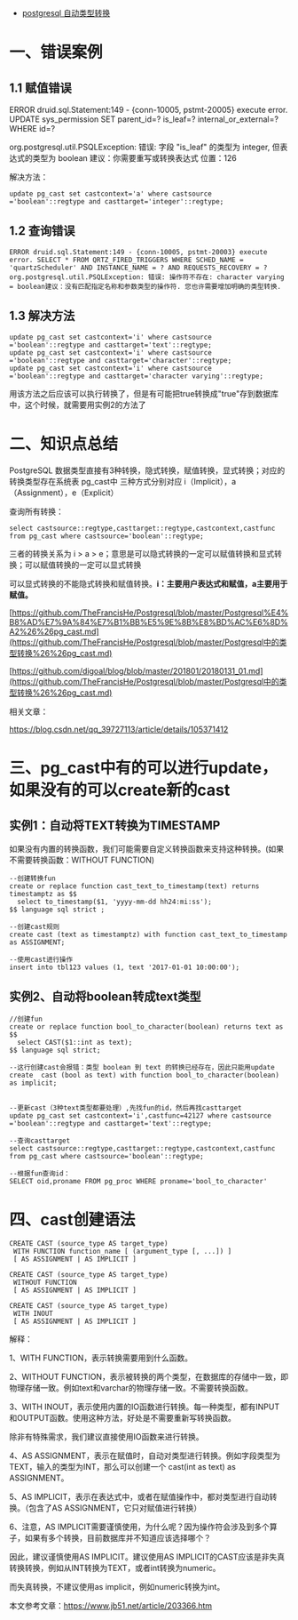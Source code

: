 - [postgresql 自动类型转换](https://www.cnblogs.com/tiandi/p/14611347.html)



# 一、错误案例

## 1.1 赋值错误

ERROR druid.sql.Statement:149 - {conn-10005, pstmt-20005} execute  error. UPDATE sys_permission SET parent_id=? is_leaf=?  internal_or_external=? WHERE id=?

org.postgresql.util.PSQLException: 错误: 字段 "is_leaf" 的类型为 integer, 但表达式的类型为 boolean   建议：你需要重写或转换表达式 位置：126

解决方法：

```plsql
update pg_cast set castcontext='a' where castsource ='boolean'::regtype and casttarget='integer'::regtype;  
```

## 1.2 查询错误

```plsql
ERROR druid.sql.Statement:149 - {conn-10005, pstmt-20003} execute  error. SELECT * FROM QRTZ_FIRED_TRIGGERS WHERE SCHED_NAME =  'quartzScheduler' AND INSTANCE_NAME = ? AND REQUESTS_RECOVERY = ?
org.postgresql.util.PSQLException: 错误: 操作符不存在: character varying = boolean建议：没有匹配指定名称和参数类型的操作符. 您也许需要增加明确的类型转换.
```

## 1.3 解决方法

```plsql
update pg_cast set castcontext='i' where castsource ='boolean'::regtype and casttarget='text'::regtype;
update pg_cast set castcontext='i' where castsource ='boolean'::regtype and casttarget='character'::regtype;
update pg_cast set castcontext='i' where castsource ='boolean'::regtype and casttarget='character varying'::regtype;
```

用该方法之后应该可以执行转换了，但是有可能把true转换成"true"存到数据库中，这个时候，就需要用实例2的方法了

# 二、知识点总结

PostgreSQL 数据类型直接有3种转换，隐式转换，赋值转换，显式转换；对应的转换类型存在系统表 pg_cast中
三种方式分别对应 i（Implicit），a（Assignment），e（Explicit）

查询所有转换：

```plsql
select castsource::regtype,casttarget::regtype,castcontext,castfunc from pg_cast where castsource='boolean'::regtype;   
```

三者的转换关系为 i > a > e；意思是可以隐式转换的一定可以赋值转换和显式转换；可以赋值转换的一定可以显式转换

可以显式转换的不能隐式转换和赋值转换。**i：主要用户表达式和赋值，a主要用于赋值。**

[https://github.com/TheFrancisHe/Postgresql/blob/master/Postgresql%E4%B8%AD%E7%9A%84%E7%B1%BB%E5%9E%8B%E8%BD%AC%E6%8D%A2%26%26pg_cast.md](https://github.com/TheFrancisHe/Postgresql/blob/master/Postgresql中的类型转换%26%26pg_cast.md)

[https://github.com/digoal/blog/blob/master/201801/20180131_01.md](https://github.com/TheFrancisHe/Postgresql/blob/master/Postgresql中的类型转换%26%26pg_cast.md)

相关文章：

https://blog.csdn.net/qq_39727113/article/details/105371412

# 三、pg_cast中有的可以进行update，如果没有的可以create新的cast

## 实例1：自动将TEXT转换为TIMESTAMP

  如果没有内置的转换函数，我们可能需要自定义转换函数来支持这种转换。(如果不需要转换函数：WITHOUT FUNCTION)

```plsql
--创建转换fun
create or replace function cast_text_to_timestamp(text) returns timestamptz as $$  
  select to_timestamp($1, 'yyyy-mm-dd hh24:mi:ss');  
$$ language sql strict ;  

--创建cast规则
create cast (text as timestamptz) with function cast_text_to_timestamp as ASSIGNMENT;

--使用cast进行操作
insert into tbl123 values (1, text '2017-01-01 10:00:00');
```

##  实例2、自动将boolean转成text类型

```plsql
//创建fun
create or replace function bool_to_character(boolean) returns text as $$        
  select CAST($1::int as text);
$$ language sql strict;

--这行创建cast会报错：类型 boolean 到 text 的转换已经存在，因此只能用update
create  cast (bool as text) with function bool_to_character(boolean) as implicit; 


--更新cast（3种text类型都要处理）,先找fun的id，然后再找casttarget
update pg_cast set castcontext='i',castfunc=42127 where castsource ='boolean'::regtype and casttarget='text'::regtype;

--查询casttarget
select castsource::regtype,casttarget::regtype,castcontext,castfunc from pg_cast where castsource='boolean'::regtype;

--根据fun查询id：
SELECT oid,proname FROM pg_proc WHERE proname='bool_to_character'
```

# 四、cast创建语法

```plsql
CREATE CAST (source_type AS target_type) 
 WITH FUNCTION function_name [ (argument_type [, ...]) ] 
 [ AS ASSIGNMENT | AS IMPLICIT ] 
  
CREATE CAST (source_type AS target_type) 
 WITHOUT FUNCTION
 [ AS ASSIGNMENT | AS IMPLICIT ] 
  
CREATE CAST (source_type AS target_type) 
 WITH INOUT 
 [ AS ASSIGNMENT | AS IMPLICIT ]
```

解释：

1、WITH FUNCTION，表示转换需要用到什么函数。

2、WITHOUT FUNCTION，表示被转换的两个类型，在数据库的存储中一致，即物理存储一致。例如text和varchar的物理存储一致。不需要转换函数。

3、WITH INOUT，表示使用内置的IO函数进行转换。每一种类型，都有INPUT 和OUTPUT函数。使用这种方法，好处是不需要重新写转换函数。

除非有特殊需求，我们建议直接使用IO函数来进行转换。

4、AS ASSIGNMENT，表示在赋值时，自动对类型进行转换。例如字段类型为TEXT，输入的类型为INT，那么可以创建一个 cast(int as text) as ASSIGNMENT。

5、AS IMPLICIT，表示在表达式中，或者在赋值操作中，都对类型进行自动转换。（包含了AS ASSIGNMENT，它只对赋值进行转换）

6、注意，AS IMPLICIT需要谨慎使用，为什么呢？因为操作符会涉及到多个算子，如果有多个转换，目前数据库并不知道应该选择哪个？

因此，建议谨慎使用AS IMPLICIT。建议使用AS IMPLICIT的CAST应该是非失真转换转换，例如从INT转换为TEXT，或者int转换为numeric。

而失真转换，不建议使用as implicit，例如numeric转换为int。



本文参考文章：https://www.jb51.net/article/203366.htm